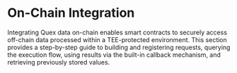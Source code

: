 # On-Chain Integration

Integrating Quex data on-chain enables smart contracts to securely access off-chain data processed within a TEE-protected environment. This section provides a step-by-step guide to building and registering requests, querying the execution flow, using results via the built-in callback mechanism, and retrieving previously stored values.
